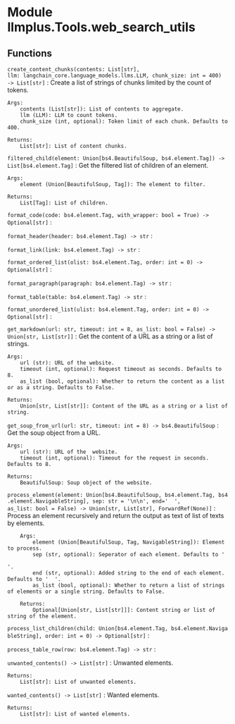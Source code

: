 Module llmplus.Tools.web_search_utils
=====================================

Functions
---------

    
`create_content_chunks(contents: List[str], llm: langchain_core.language_models.llms.LLM, chunk_size: int = 400) ‑> List[str]`
:   Create a list of strings of chunks limited by the count of tokens.
    
    Args:
        contents (List[str]): List of contents to aggregate.
        llm (LLM): LLM to count tokens.
        chunk_size (int, optional): Token limit of each chunk. Defaults to 400.
    
    Returns:
        List[str]: List of content chunks.

    
`filtered_child(element: Union[bs4.BeautifulSoup, bs4.element.Tag]) ‑> List[bs4.element.Tag]`
:   Get the filtered list of children of an element.
    
    Args:
        element (Union[BeautifulSoup, Tag]): The element to filter.
    
    Returns:
        List[Tag]: List of children.

    
`format_code(code: bs4.element.Tag, with_wrapper: bool = True) ‑> Optional[str]`
:   

    
`format_header(header: bs4.element.Tag) ‑> str`
:   

    
`format_link(link: bs4.element.Tag) ‑> str`
:   

    
`format_ordered_list(olist: bs4.element.Tag, order: int = 0) ‑> Optional[str]`
:   

    
`format_paragraph(paragraph: bs4.element.Tag) ‑> str`
:   

    
`format_table(table: bs4.element.Tag) ‑> str`
:   

    
`format_unordered_list(ulist: bs4.element.Tag, order: int = 0) ‑> Optional[str]`
:   

    
`get_markdown(url: str, timeout: int = 8, as_list: bool = False) ‑> Union[str, List[str]]`
:   Get the content of a URL as a string or a list of strings.
    
    Args:
        url (str): URL of the website.
        timeout (int, optional): Request timeout as seconds. Defaults to 8.
        as_list (bool, optional): Whether to return the content as a list or as a string. Defaults to False.
    
    Returns:
        Union[str, List[str]]: Content of the URL as a string or a list of string.

    
`get_soup_from_url(url: str, timeout: int = 8) ‑> bs4.BeautifulSoup`
:   Get the soup object from a URL.
    
    Args:
        url (str): URL of the  website.
        timeout (int, optional): Timeout for the request in seconds. Defaults to 8.
    
    Returns:
        BeautifulSoup: Soup object of the website.

    
`process_element(element: Union[bs4.BeautifulSoup, bs4.element.Tag, bs4.element.NavigableString], sep: str = '\n\n', end='  ', as_list: bool = False) ‑> Union[str, List[str], ForwardRef(None)]`
:   Process an element recursively and return the output as text of list of texts by elements.
    
        Args:
            element (Union[BeautifulSoup, Tag, NavigableString]): Element to process.
            sep (str, optional): Seperator of each element. Defaults to '
    
    '.
            end (str, optional): Added string to the end of each element. Defaults to '  '.
            as_list (bool, optional): Whether to return a list of strings of elements or a single string. Defaults to False.
    
        Returns:
            Optional[Union[str, List[str]]]: Content string or list of string of the element.

    
`process_list_children(child: Union[bs4.element.Tag, bs4.element.NavigableString], order: int = 0) ‑> Optional[str]`
:   

    
`process_table_row(row: bs4.element.Tag) ‑> str`
:   

    
`unwanted_contents() ‑> List[str]`
:   Unwanted elements.
    
    Returns:
        List[str]: List of unwanted elements.

    
`wanted_contents() ‑> List[str]`
:   Wanted elements.
    
    Returns:
        List[str]: List of wanted elements.